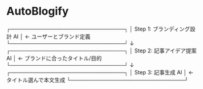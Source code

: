 # AutoBlogify

┌──────────────────────────────┐
│ Step 1: ブランディング設計 AI │ ← ユーザーとブランド定義
└──────────────────────────────┘
↓
┌──────────────────────────────┐
│ Step 2: 記事アイデア提案 AI │ ← ブランドに合ったタイトル/目的
└──────────────────────────────┘
↓
┌──────────────────────────────┐
│ Step 3: 記事生成 AI │ ← タイトル選んで本文生成
└──────────────────────────────┘
